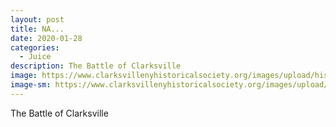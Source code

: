 ```yaml
---
layout: post
title: NA...
date: 2020-01-28
categories: 
  - Juice
description: The Battle of Clarksville
image: https://www.clarksvillenyhistoricalsociety.org/images/upload/historic-places/old%20battle.png
image-sm: https://www.clarksvillenyhistoricalsociety.org/images/upload/historic-places/old%20battle.png
---
```

The Battle of Clarksville